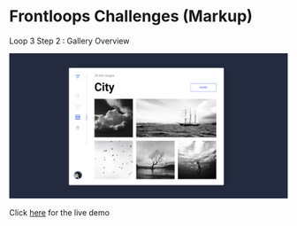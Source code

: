 # Frontloops Challenges (Markup)

Loop 3 Step 2 : Gallery Overview

![preview image](./design/preview.png "Click below for live demo")

Click [here](https://zathio.github.io/frontloops-challenges/markup-challenges/loop3-step2/) for the live demo